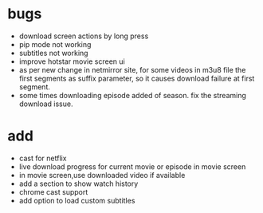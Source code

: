 # bugs

- download screen actions by long press
- pip mode not working
- subtitles not working
- improve hotstar movie screen ui
- as per new change in netmirror site, for some videos in m3u8 file the first segments as suffix parameter, so it causes download failure at first segment.
- some times downloading episode added of season. fix the streaming download issue.

# add

- cast for netflix
- live download progress for current movie or episode in movie screen
- in movie screen,use downloaded video if available
- add a section to show watch history
- chrome cast support
- add option to load custom subtitles
